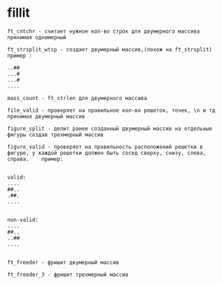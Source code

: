 # fillit

	ft_cntchr - считает нужное кол-во строк для двумерного массива принимая одномерный

	ft_strsplit_wtsp - создает двумерный массив,(похож на ft_strsplit) пример :

	..##
	...#
	...#
	....

	mass_count - ft_strlen для двумерного массива

	file_valid - проверяет на правильное кол-во решеток, точек, \n и тд принимая двумерный массив

	figure_split - делит ранее созданный двумерный массив на отдельные фигуры создав трехмерный массив

	figure_valid - проверяет на правильность расположений решетки в фигуре, у каждой решетки должен быть сосед сверху, снизу, слева, справа. 	пример:


	valid:
	....
	##..
	.##.
	....


	non-valid:
	....
	##..
	..##
	....


	ft_freeder - фришит двумерный массив

	ft_freeder_3 - фришит трехмерный массив
